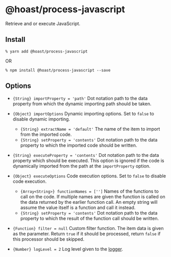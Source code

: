# @hoast/process-javascript

Retrieve and or execute JavaScript.

## Install

```
% yarn add @hoast/process-javascript
```

OR

```
% npm install @hoast/process-javascript --save
```

## Options

- `{String} importProperty = 'path'` Dot notation path to the data property from which the dynamic importing path should be taken.
- `{Object} importOptions` Dynamic importing options. Set to `false` to disable dynamic importing.
  - `{String} extractName = 'default'` The name of the item to import from the imported code.
  - `{String} setProperty = 'contents'` Dot notation path to the data property to which the imported code should be written.
- `{String} executeProperty = 'contents'` Dot notation path to the data property which should be executed. This option is ignored if the code is dynamically imported from the path at the `importProperty` option.
- `{Object} executeOptions` Code execution options. Set to `false` to disable code execution.
  - `{Array<String>} functionNames = ['']` Names of the functions to call on the code. If multiple names are given the function is called on the data returned by the earlier function call. An empty string will assume the value itself is a function and call it instead.
  - `{String} setProperty = 'contents'` Dot notation path to the data property to which the result of the function call should be written.

- `{Function} filter = null` Custom filter function. The item data is given as the parameter. Return `true` if it should be processed, return `false` if this processor should be skipped.

- `{Number} logLevel = 2` Log level given to the [logger](https://github.com/hoast/hoast/tree/master/packages/utils#logger.js).
